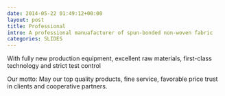 ```yaml
---
date: 2014-05-22 01:49:12+00:00
layout: post
title: Professional
intro: A professional manuafacturer of spun-bonded non-woven fabric
categories: SLIDES
---
```


With fully new production equipment, excellent raw materials, first-class technology and strict test control

Our motto: May our top quality products, fine service, favorable price trust in clients and cooperative partners.
